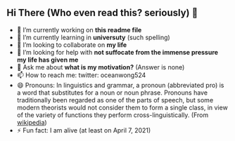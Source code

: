 ## Hi There (Who even read this? seriously) 👋

- 🔭 I’m currently working on **this readme file**
- 🌱 I’m currently learning in **universuty** (such spelling)
- 👯 I’m looking to collaborate on **my life**
- 🤔 I’m looking for help with **not suffocate from the immense pressure my life has given me**
- 💬 Ask me about **what is my motivation?** (Answer is none)
- 📫 How to reach me: twitter: oceanwong524
- 😄 Pronouns: In linguistics and grammar, a pronoun (abbreviated pro) is a word that substitutes for a noun or noun phrase.
Pronouns have traditionally been regarded as one of the parts of speech, but some modern theorists would not consider them to form a single class, in view of the variety of functions they perform cross-linguistically. (From [wikipedia](https://en.wikipedia.org/wiki/Pronoun))
- ⚡ Fun fact: I am alive (at least on April 7, 2021)

